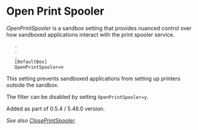 # Open Print Spooler

_OpenPrintSpooler_ is a sandbox setting that provides nuanced control over how sandboxed applications interact with the print spooler service.

```
   .
   .
   .
   [DefaultBox]
   OpenPrintSpooler=n
```

This setting prevents sandboxed applications from setting up printers outside the sandbox.

The filter can be disabled by setting `OpenPrintSpooler=y`.

Added as part of 0.5.4 / 5.46.0 version.

_See also [ClosePrintSpooler](ClosePrintSpooler.md)_.
